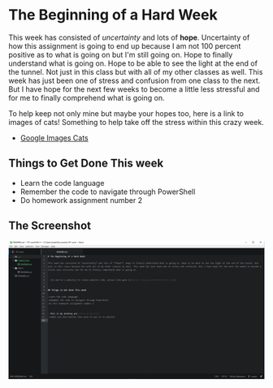 # The Beginning of a Hard Week

This week has consisted of *uncertainty* and lots of **hope**. Uncertainty of how this assignment is going to end up because I am not 100 percent positive as to what is going on but I'm still going on. Hope to finally understand what is going on. Hope to be able to see the light at the end of the tunnel. Not just in this class but with all of my other classes as well. This week has just been one of stress and confusion from one class to the next. But I have hope for the next few weeks to become a little less stressful and for me to finally comprehend what is going on.

To help keep not only mine but maybe your hopes too, here is a link to images of cats! Something to help take off the stress within this crazy week.

- [Google Images Cats](https://www.google.com/search?q=cats&espv=2&biw=1600&bih=794&site=webhp&source=lnms&tbm=isch&sa=X&ved=0ahUKEwitqujN0PrRAhXC6IMKHVK8CRkQ_AUIBigB)


## Things to Get Done This week

- Learn the code language
- Remember the code to navigate through PowerShell
- Do homework assignment number 2

## The Screenshot
![This is my desktop pic](MarkDownFile.png)
